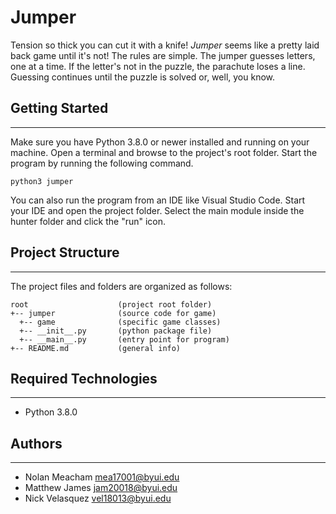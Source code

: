 # Jumper
Tension so thick you can cut it with a knife! <i>Jumper</i> seems like a pretty
laid back game until it's not! The rules are simple. The jumper guesses letters,
one at a time. If the letter's not in the puzzle, the parachute loses a line.
Guessing continues until the puzzle is solved or, well, you know.

## Getting Started
---
Make sure you have Python 3.8.0 or newer installed and running on your machine.
Open a terminal and browse to the project's root folder. Start the program by
running the following command.
```
python3 jumper
```
You can also run the program from an IDE like Visual Studio Code. Start your IDE
and open the project folder. Select the main module inside the hunter folder and
click the "run" icon.

## Project Structure
---
The project files and folders are organized as follows:
```
root                    (project root folder)
+-- jumper              (source code for game)
  +-- game              (specific game classes)
  +-- __init__.py       (python package file)
  +-- __main__.py       (entry point for program)
+-- README.md           (general info)
```

## Required Technologies
---
* Python 3.8.0

## Authors
---
* Nolan Meacham mea17001@byui.edu  
* Matthew James jam20018@byui.edu
* Nick Velasquez vel18013@byui.edu

